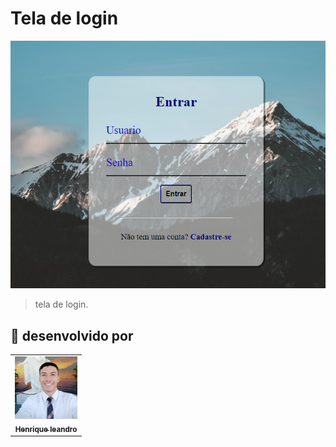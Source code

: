 # Tela de login


<img src="./img/tela-de-login.png" alt="tela de login">

> tela de login.

## 🤝 desenvolvido por

<table>
  <tr>
    <td align="center">
      <a href="#">
        <img src="./img/minha-foto.jpg" width="100px;" alt="foto henrique"/><br>
        <sub>
          <b>Henrique leandro</b>
        </sub>
      </a>
    </td>
  </tr>
</table>

